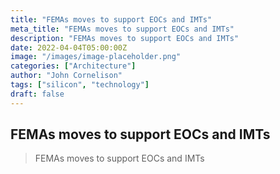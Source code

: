 ```yaml
---
title: "FEMAs moves to support EOCs and IMTs"
meta_title: "FEMAs moves to support EOCs and IMTs"
description: "FEMAs moves to support EOCs and IMTs"
date: 2022-04-04T05:00:00Z
image: "/images/image-placeholder.png"
categories: ["Architecture"]
author: "John Cornelison"
tags: ["silicon", "technology"]
draft: false
---
```


## FEMAs moves to support EOCs and IMTs

> FEMAs moves to support EOCs and IMTs
